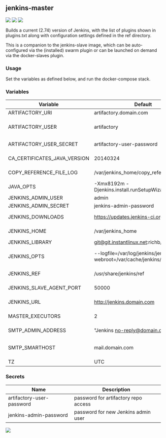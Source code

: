 ## jenkins-master
[![](https://images.microbadger.com/badges/version/instantlinux/jenkins-master.svg)](https://microbadger.com/images/instantlinux/jenkins-master "Version badge") [![](https://images.microbadger.com/badges/image/instantlinux/jenkins-master.svg)](https://microbadger.com/images/instantlinux/jenkins-master "Image badge") [![](https://images.microbadger.com/badges/commit/instantlinux/jenkins-master.svg)](https://microbadger.com/images/instantlinux/jenkins-master "Commit badge")

Builds a current (2.74) version of Jenkins, with the list of plugins
shown in plugins.txt along with configuration settings defined in the ref
directory.

This is a companion to the jenkins-slave image, which can be auto-
configured via the (installed) swarm plugin or can be launched on
demand via the docker-slaves plugin.

### Usage
Set the variables as defined below, and run the docker-compose stack.

### Variables

Variable | Default | Description
-------- | ------- | -----------
ARTIFACTORY_URI | artifactory.domain.com | URI to local repo
ARTIFACTORY_USER | artifactory | username for artifactory access
ARTIFACTORY_USER_SECRET | artifactory-user-password | name of secret, see below
CA_CERTIFICATES_JAVA_VERSION | 20140324 | Java version for CA
COPY_REFERENCE_FILE_LOG | /var/jenkins_home/copy_reference_file.log | log file seen after ref copy
JAVA_OPTS | -Xmx8192m -Djenkins.install.runSetupWizard=false | Java options
JENKINS_ADMIN_USER | admin | Jenkins admin
JENKINS_ADMIN_SECRET | jenkins-admin-password | name of secret
JENKINS_DOWNLOADS | https://updates.jenkins-ci.org/download | URL of plugins site
JENKINS_HOME | /var/jenkins_home | Jenkins home directory
JENKINS_LIBRARY | git@git.instantlinux.net:richb/jenkinslib | Groovy library
JENKINS_OPTS | --logfile=/var/log/jenkins/jenkins.log --webroot=/var/cache/jenkins/war | Jenkins command line options
JENKINS_REF | /usr/share/jenkins/ref | Reference dir (configs/plugins)
JENKINS_SLAVE_AGENT_PORT | 50000 | Slave TCP comm port
JENKINS_URL | http://jenkins.domain.com | External Jenkins URL
MASTER_EXECUTORS | 2 | Executor slots on master
SMTP_ADMIN_ADDRESS | "Jenkins <no-reply@domain.com>" | From: address for notices
SMTP_SMARTHOST | mail.domain.com | Smarthost for sending messages
TZ | UTC | time zone

### Secrets
Name | Description
---- | -----------
artifactory-user-password | password for artifactory repo access
jenkins-admin-password | password for new Jenkins admin user

[![](https://images.microbadger.com/badges/license/instantlinux/jenkins-master.svg)](https://microbadger.com/images/instantlinux/jenkins-master "License badge")

